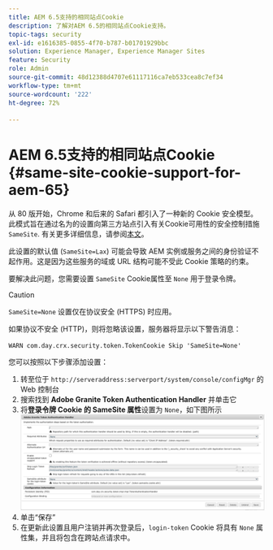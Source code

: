 ```yaml
---
title: AEM 6.5支持的相同站点Cookie
description: 了解对AEM 6.5的相同站点Cookie支持。
topic-tags: security
exl-id: e1616385-0855-4f70-b787-b01701929bbc
solution: Experience Manager, Experience Manager Sites
feature: Security
role: Admin
source-git-commit: 48d12388d4707e61117116ca7eb533cea8c7ef34
workflow-type: tm+mt
source-wordcount: '222'
ht-degree: 72%

---
```


# AEM 6.5支持的相同站点Cookie {#same-site-cookie-support-for-aem-65}

从 80 版开始，Chrome 和后来的 Safari 都引入了一种新的 Cookie 安全模型。此模式旨在通过名为的设置向第三方站点引入有关Cookie可用性的安全控制措施 `SameSite`. 有关更多详细信息，请参阅[本文](https://web.dev/samesite-cookies-explained/)。

此设置的默认值 (`SameSite=Lax`) 可能会导致 AEM 实例或服务之间的身份验证不起作用。这是因为这些服务的域或 URL 结构可能不受此 Cookie 策略的约束。

要解决此问题，您需要设置 `SameSite` Cookie属性至 `None` 用于登录令牌。

>[!CAUTION]
>
>`SameSite=None` 设置仅在协议安全 (HTTPS) 时应用。
>
>如果协议不安全 (HTTP)，则将忽略该设置，服务器将显示以下警告消息：
>
>`WARN com.day.crx.security.token.TokenCookie Skip 'SameSite=None'`

您可以按照以下步骤添加设置：

1. 转至位于 `http://serveraddress:serverport/system/console/configMgr` 的 Web 控制台
1. 搜索找到 **Adobe Granite Token Authentication Handler** 并单击它
1. 将&#x200B;**登录令牌 Cookie 的 SameSite 属性**&#x200B;设置为 `None`，如下图所示
   ![samesite](assets/samesite1.png)
1. 单击“保存”
1. 在更新此设置且用户注销并再次登录后，`login-token` Cookie 将具有 `None` 属性集，并且将包含在跨站点请求中。
